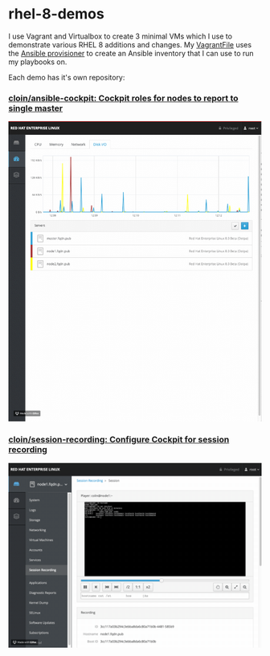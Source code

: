 # rhel-8-demos

I use Vagrant and Virtualbox to create 3 minimal VMs which I use to demonstrate various RHEL 8 additions and changes. My [VagrantFile](https://github.com/cloin/rhel-8-demos/blob/master/VagrantFile) uses the [Ansible provisioner](https://www.vagrantup.com/docs/provisioning/ansible.html) to create an Ansible inventory that I can use to run my playbooks on. 

Each demo has it's own repository:

### [cloin/ansible-cockpit: Cockpit roles for nodes to report to single master](https://github.com/cloin/ansible-cockpit)
![session recording gif](https://raw.githubusercontent.com/cloin/ansible-cockpit/master/cockpit-dashboard.gif)

### [cloin/session-recording: Configure Cockpit for session recording](https://github.com/cloin/session-recording)
![cockpit dashboard gif](https://raw.githubusercontent.com/cloin/session-recording/master/cockpit-session-recording.gif)

